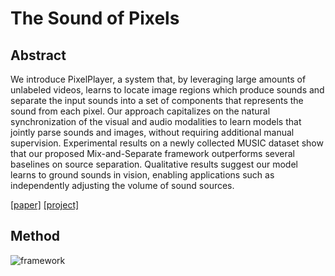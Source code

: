 # The Sound of Pixels



## Abstract

We introduce PixelPlayer, a system that, by leveraging large amounts of unlabeled videos, learns to locate image regions which produce sounds and separate the input sounds into a set of components that represents the sound from each pixel. Our approach capitalizes on the natural synchronization of the visual and audio modalities to learn models that jointly parse sounds and images, without requiring additional manual supervision. Experimental results on a newly collected MUSIC dataset show that our proposed Mix-and-Separate framework outperforms several baselines on source separation. Qualitative results suggest our model learns to ground sounds in vision, enabling applications such as independently adjusting the volume of sound sources.

[[paper]](https://arxiv.org/pdf/1804.03160.pdf) [[project]](http://sound-of-pixels.csail.mit.edu)



## Method

![framework]()

